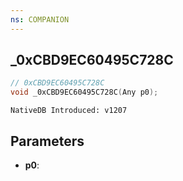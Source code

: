 ```yaml
---
ns: COMPANION
---
```

## _0xCBD9EC60495C728C

```c
// 0xCBD9EC60495C728C
void _0xCBD9EC60495C728C(Any p0);
```

```
NativeDB Introduced: v1207
```

## Parameters
* **p0**:
